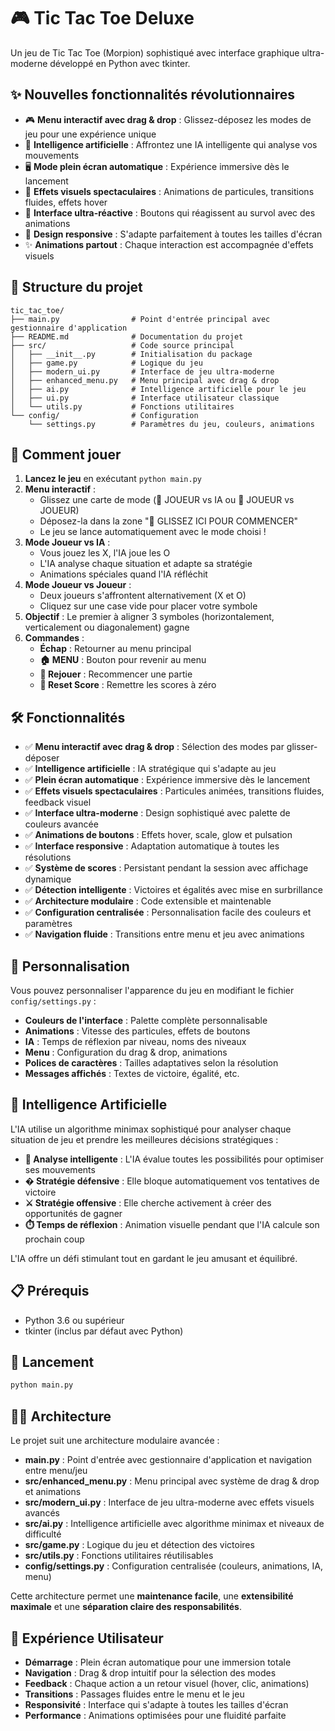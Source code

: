 # 🎮 Tic Tac Toe Deluxe

Un jeu de Tic Tac Toe (Morpion) sophistiqué avec interface graphique ultra-moderne développé en Python avec tkinter.

## ✨ Nouvelles fonctionnalités révolutionnaires

- 🎮 **Menu interactif avec drag & drop** : Glissez-déposez les modes de jeu pour une expérience unique
- 🤖 **Intelligence artificielle** : Affrontez une IA intelligente qui analyse vos mouvements
- 🖥️ **Mode plein écran automatique** : Expérience immersive dès le lancement
- 🎨 **Effets visuels spectaculaires** : Animations de particules, transitions fluides, effets hover
- 🎯 **Interface ultra-réactive** : Boutons qui réagissent au survol avec des animations
- 📱 **Design responsive** : S'adapte parfaitement à toutes les tailles d'écran
- ✨ **Animations partout** : Chaque interaction est accompagnée d'effets visuels

## 📁 Structure du projet

```
tic_tac_toe/
├── main.py                # Point d'entrée principal avec gestionnaire d'application
├── README.md              # Documentation du projet
├── src/                   # Code source principal
│   ├── __init__.py        # Initialisation du package
│   ├── game.py            # Logique du jeu
│   ├── modern_ui.py       # Interface de jeu ultra-moderne
│   ├── enhanced_menu.py   # Menu principal avec drag & drop
│   ├── ai.py              # Intelligence artificielle pour le jeu
│   ├── ui.py              # Interface utilisateur classique
│   └── utils.py           # Fonctions utilitaires
└── config/                # Configuration
    └── settings.py        # Paramètres du jeu, couleurs, animations
```

## 🚀 Comment jouer

1. **Lancez le jeu** en exécutant `python main.py`
2. **Menu interactif** : 
   - Glissez une carte de mode (🤖 JOUEUR vs IA ou 👥 JOUEUR vs JOUEUR) 
   - Déposez-la dans la zone "🚀 GLISSEZ ICI POUR COMMENCER"
   - Le jeu se lance automatiquement avec le mode choisi !
3. **Mode Joueur vs IA** :
   - Vous jouez les X, l'IA joue les O
   - L'IA analyse chaque situation et adapte sa stratégie
   - Animations spéciales quand l'IA réfléchit
4. **Mode Joueur vs Joueur** :
   - Deux joueurs s'affrontent alternativement (X et O)
   - Cliquez sur une case vide pour placer votre symbole
5. **Objectif** : Le premier à aligner 3 symboles (horizontalement, verticalement ou diagonalement) gagne
6. **Commandes** :
   - **Échap** : Retourner au menu principal
   - **🏠 MENU** : Bouton pour revenir au menu
   - **🔄 Rejouer** : Recommencer une partie
   - **🔄 Reset Score** : Remettre les scores à zéro

## 🛠️ Fonctionnalités

- ✅ **Menu interactif avec drag & drop** : Sélection des modes par glisser-déposer
- ✅ **Intelligence artificielle** : IA stratégique qui s'adapte au jeu
- ✅ **Plein écran automatique** : Expérience immersive dès le lancement
- ✅ **Effets visuels spectaculaires** : Particules animées, transitions fluides, feedback visuel
- ✅ **Interface ultra-moderne** : Design sophistiqué avec palette de couleurs avancée
- ✅ **Animations de boutons** : Effets hover, scale, glow et pulsation
- ✅ **Interface responsive** : Adaptation automatique à toutes les résolutions
- ✅ **Système de scores** : Persistant pendant la session avec affichage dynamique
- ✅ **Détection intelligente** : Victoires et égalités avec mise en surbrillance
- ✅ **Architecture modulaire** : Code extensible et maintenable
- ✅ **Configuration centralisée** : Personnalisation facile des couleurs et paramètres
- ✅ **Navigation fluide** : Transitions entre menu et jeu avec animations

## 🎨 Personnalisation

Vous pouvez personnaliser l'apparence du jeu en modifiant le fichier `config/settings.py` :
- **Couleurs de l'interface** : Palette complète personnalisable
- **Animations** : Vitesse des particules, effets de boutons
- **IA** : Temps de réflexion par niveau, noms des niveaux
- **Menu** : Configuration du drag & drop, animations
- **Polices de caractères** : Tailles adaptatives selon la résolution
- **Messages affichés** : Textes de victoire, égalité, etc.

## 🤖 Intelligence Artificielle

L'IA utilise un algorithme minimax sophistiqué pour analyser chaque situation de jeu et prendre les meilleures décisions stratégiques :

- **🧠 Analyse intelligente** : L'IA évalue toutes les possibilités pour optimiser ses mouvements
- **�️ Stratégie défensive** : Elle bloque automatiquement vos tentatives de victoire
- **⚔️ Stratégie offensive** : Elle cherche activement à créer des opportunités de gagner
- **⏱️ Temps de réflexion** : Animation visuelle pendant que l'IA calcule son prochain coup

L'IA offre un défi stimulant tout en gardant le jeu amusant et équilibré.

## 📋 Prérequis

- Python 3.6 ou supérieur
- tkinter (inclus par défaut avec Python)

## 🔧 Lancement

```bash
python main.py
```

## 👨‍💻 Architecture

Le projet suit une architecture modulaire avancée :

- **main.py** : Point d'entrée avec gestionnaire d'application et navigation entre menu/jeu
- **src/enhanced_menu.py** : Menu principal avec système de drag & drop et animations
- **src/modern_ui.py** : Interface de jeu ultra-moderne avec effets visuels avancés
- **src/ai.py** : Intelligence artificielle avec algorithme minimax et niveaux de difficulté
- **src/game.py** : Logique du jeu et détection des victoires
- **src/utils.py** : Fonctions utilitaires réutilisables
- **config/settings.py** : Configuration centralisée (couleurs, animations, IA, menu)

Cette architecture permet une **maintenance facile**, une **extensibilité maximale** et une **séparation claire des responsabilités**.

## 🎯 Expérience Utilisateur

- **Démarrage** : Plein écran automatique pour une immersion totale
- **Navigation** : Drag & drop intuitif pour la sélection des modes
- **Feedback** : Chaque action a un retour visuel (hover, clic, animations)
- **Transitions** : Passages fluides entre le menu et le jeu
- **Responsivité** : Interface qui s'adapte à toutes les tailles d'écran
- **Performance** : Animations optimisées pour une fluidité parfaite
